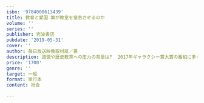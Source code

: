 ```yaml
---
isbn: '9784000613439'
title: 教育と愛国 誰が教室を窒息させるのか
volume: ''
series: ''
publisher: 岩波書店
pubdate: '2019-05-31'
cover: ''
author: 毎日放送映像取材班／著
description: 道徳や歴史教育への圧力の背景は?  2017年ギャラクシー賞大賞の番組に多くの取材成果を盛り込み書籍化．
price: '1700'
genre: ''
target: 一般
format: 単行本
content: 社会

---
```

